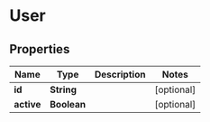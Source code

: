
# User

## Properties
Name | Type | Description | Notes
------------ | ------------- | ------------- | -------------
**id** | **String** |  |  [optional]
**active** | **Boolean** |  |  [optional]



